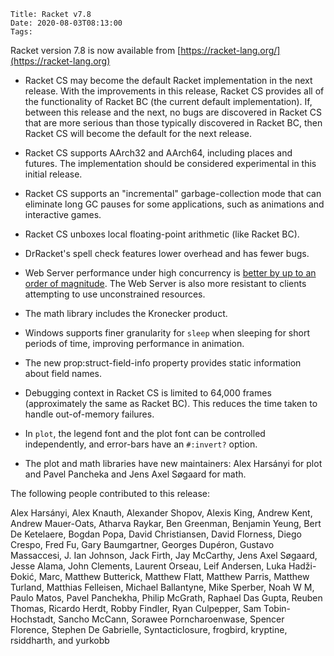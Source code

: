     Title: Racket v7.8
    Date: 2020-08-03T08:13:00
    Tags:

Racket version 7.8 is now available from [https://racket-lang.org/](https://racket-lang.org)


* Racket CS may become the default Racket implementation in the next
  release. With the improvements in this release, Racket CS provides all
  of the functionality of Racket BC (the current default
  implementation). If, between this release and the next, no bugs are
  discovered in Racket CS that are more serious than those typically
  discovered in Racket BC, then Racket CS will become the default for
  the next release.

* Racket CS supports AArch32 and AArch64, including places and
  futures. The implementation should be considered experimental in this
  initial release.

* Racket CS supports an "incremental" garbage-collection mode that can
  eliminate long GC pauses for some applications, such as animations and
  interactive games.

* Racket CS unboxes local floating-point arithmetic (like Racket BC).

* DrRacket's spell check features lower overhead and has fewer bugs.

* Web Server performance under high concurrency is [better by up to an
  order of magnitude](https://github.com/racket/web-server/pull/94/).
  The Web Server is also more resistant to clients attempting to use
  unconstrained resources.

* The math library includes the Kronecker product.

* Windows supports finer granularity for `sleep` when sleeping for short
  periods of time, improving performance in animation.

* The new prop:struct-field-info property provides static information
  about field names.

* Debugging context in Racket CS is limited to 64,000 frames
  (approximately the same as Racket BC). This reduces the time taken to
  handle out-of-memory failures.

* In `plot`, the legend font and the plot font can be controlled
  independently, and error-bars have an `#:invert?` option.

* The plot and math libraries have new maintainers: Alex Harsányi for
  plot and Pavel Pancheka and Jens Axel Søgaard for math.

The following people contributed to this release:

Alex Harsányi, Alex Knauth, Alexander Shopov, Alexis King, Andrew Kent,
Andrew Mauer-Oats, Atharva Raykar, Ben Greenman, Benjamin Yeung, Bert De
Ketelaere, Bogdan Popa, David Christiansen, David Florness, Diego
Crespo, Fred Fu, Gary Baumgartner, Georges Dupéron, Gustavo Massaccesi,
J. Ian Johnson, Jack Firth, Jay McCarthy, Jens Axel Søgaard, Jesse
Alama, John Clements, Laurent Orseau, Leif Andersen, Luka Hadži-Đokić,
Marc, Matthew Butterick, Matthew Flatt, Matthew Parris, Matthew Turland,
Matthias Felleisen, Michael Ballantyne, Mike Sperber, Noah W M, Paulo
Matos, Pavel Panchekha, Philip McGrath, Raphael Das Gupta, Reuben
Thomas, Ricardo Herdt, Robby Findler, Ryan Culpepper, Sam
Tobin-Hochstadt, Sancho McCann, Sorawee Porncharoenwase, Spencer
Florence, Stephen De Gabrielle, Syntacticlosure, frogbird, kryptine,
rsiddharth, and yurkobb


